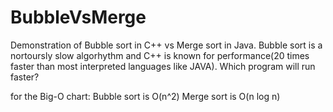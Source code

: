 # BubbleVsMerge
Demonstration of Bubble sort in C++ vs Merge sort in Java. Bubble sort is a nortoursly slow algorhythm and C++ is known for performance(20 times faster than most interpreted languages like JAVA). Which program will run faster?

for the Big-O chart:
Bubble sort is O(n^2)
Merge sort is O(n log n)

